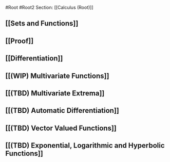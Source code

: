 #Root #Root2 Section: [[Calculus (Root)]]
## [[Sets and Functions]]
## [[Proof]]
## [[Differentiation]]
## [[(WIP) Multivariate Functions]]
## [[(TBD) Multivariate Extrema]]
## [[(TBD) Automatic Differentiation]]
## [[(TBD) Vector Valued Functions]]
## [[(TBD) Exponential, Logarithmic and Hyperbolic Functions]]

